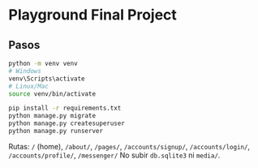 # Playground Final Project 

## Pasos
```bash
python -m venv venv
# Windows
venv\Scripts\activate
# Linux/Mac
source venv/bin/activate

pip install -r requirements.txt
python manage.py migrate
python manage.py createsuperuser
python manage.py runserver
```
Rutas: `/` (home), `/about/`, `/pages/`, `/accounts/signup/`, `/accounts/login/`, `/accounts/profile/`, `/messenger/`
No subir `db.sqlite3` ni `media/`.
